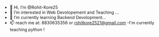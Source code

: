 - 👋 Hi, I’m @Rohit-Kore25
- 👀 I’m interested in Web Devolopement and Teaching ...
- 🌱 I’m currently learning Backend Devolopment...
- 📫 reach me at: 8830635356  or rohitkore2521@gmail.com
-I'm currently teaching python !                   

<!---
Rohit-Kore25/Rohit-Kore25 is a ✨ special ✨ repository because its `README.md` (this file) appears on your GitHub profile.
You can click the Preview link to take a look at your changes.
--->

